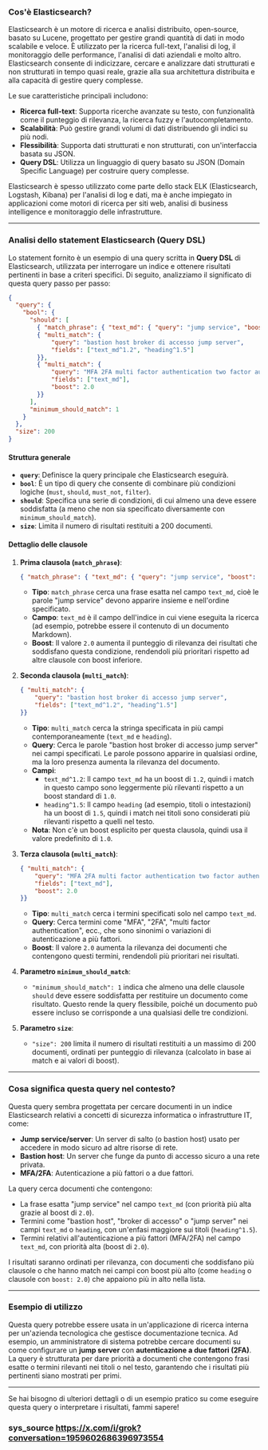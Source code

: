 ### Cos'è Elasticsearch?

Elasticsearch è un motore di ricerca e analisi distribuito, open-source, basato su Lucene, progettato per gestire grandi quantità di dati in modo scalabile e veloce. È utilizzato per la ricerca full-text, l'analisi di log, il monitoraggio delle performance, l'analisi di dati aziendali e molto altro. Elasticsearch consente di indicizzare, cercare e analizzare dati strutturati e non strutturati in tempo quasi reale, grazie alla sua architettura distribuita e alla capacità di gestire query complesse.

Le sue caratteristiche principali includono:
- **Ricerca full-text**: Supporta ricerche avanzate su testo, con funzionalità come il punteggio di rilevanza, la ricerca fuzzy e l'autocompletamento.
- **Scalabilità**: Può gestire grandi volumi di dati distribuendo gli indici su più nodi.
- **Flessibilità**: Supporta dati strutturati e non strutturati, con un'interfaccia basata su JSON.
- **Query DSL**: Utilizza un linguaggio di query basato su JSON (Domain Specific Language) per costruire query complesse.

Elasticsearch è spesso utilizzato come parte dello stack ELK (Elasticsearch, Logstash, Kibana) per l'analisi di log e dati, ma è anche impiegato in applicazioni come motori di ricerca per siti web, analisi di business intelligence e monitoraggio delle infrastrutture.

---

### Analisi dello statement Elasticsearch (Query DSL)

Lo statement fornito è un esempio di una query scritta in **Query DSL** di Elasticsearch, utilizzata per interrogare un indice e ottenere risultati pertinenti in base a criteri specifici. Di seguito, analizziamo il significato di questa query passo per passo:

```json
{
  "query": {
    "bool": {
      "should": [
        { "match_phrase": { "text_md": { "query": "jump service", "boost": 2.0 } } },
        { "multi_match": {
            "query": "bastion host broker di accesso jump server",
            "fields": ["text_md^1.2", "heading^1.5"]
        }},
        { "multi_match": { 
            "query": "MFA 2FA multi factor authentication two factor authentication",
            "fields": ["text_md"], 
            "boost": 2.0 
        }}
      ],
      "minimum_should_match": 1
    }
  },
  "size": 200
}
```

#### Struttura generale
- **`query`**: Definisce la query principale che Elasticsearch eseguirà.
- **`bool`**: È un tipo di query che consente di combinare più condizioni logiche (`must`, `should`, `must_not`, `filter`).
- **`should`**: Specifica una serie di condizioni, di cui almeno una deve essere soddisfatta (a meno che non sia specificato diversamente con `minimum_should_match`).
- **`size`**: Limita il numero di risultati restituiti a 200 documenti.

#### Dettaglio delle clausole
1. **Prima clausola (`match_phrase`)**:
   ```json
   { "match_phrase": { "text_md": { "query": "jump service", "boost": 2.0 } } }
   ```
   - **Tipo**: `match_phrase` cerca una frase esatta nel campo `text_md`, cioè le parole "jump service" devono apparire insieme e nell'ordine specificato.
   - **Campo**: `text_md` è il campo dell'indice in cui viene eseguita la ricerca (ad esempio, potrebbe essere il contenuto di un documento Markdown).
   - **Boost**: Il valore `2.0` aumenta il punteggio di rilevanza dei risultati che soddisfano questa condizione, rendendoli più prioritari rispetto ad altre clausole con boost inferiore.

2. **Seconda clausola (`multi_match`)**:
   ```json
   { "multi_match": {
       "query": "bastion host broker di accesso jump server",
       "fields": ["text_md^1.2", "heading^1.5"]
   }}
   ```
   - **Tipo**: `multi_match` cerca la stringa specificata in più campi contemporaneamente (`text_md` e `heading`).
   - **Query**: Cerca le parole "bastion host broker di accesso jump server" nei campi specificati. Le parole possono apparire in qualsiasi ordine, ma la loro presenza aumenta la rilevanza del documento.
   - **Campi**:
     - `text_md^1.2`: Il campo `text_md` ha un boost di `1.2`, quindi i match in questo campo sono leggermente più rilevanti rispetto a un boost standard di `1.0`.
     - `heading^1.5`: Il campo `heading` (ad esempio, titoli o intestazioni) ha un boost di `1.5`, quindi i match nei titoli sono considerati più rilevanti rispetto a quelli nel testo.
   - **Nota**: Non c'è un boost esplicito per questa clausola, quindi usa il valore predefinito di `1.0`.

3. **Terza clausola (`multi_match`)**:
   ```json
   { "multi_match": { 
       "query": "MFA 2FA multi factor authentication two factor authentication",
       "fields": ["text_md"], 
       "boost": 2.0 
   }}
   ```
   - **Tipo**: `multi_match` cerca i termini specificati solo nel campo `text_md`.
   - **Query**: Cerca termini come "MFA", "2FA", "multi factor authentication", ecc., che sono sinonimi o variazioni di autenticazione a più fattori.
   - **Boost**: Il valore `2.0` aumenta la rilevanza dei documenti che contengono questi termini, rendendoli più prioritari nei risultati.

4. **Parametro `minimum_should_match`**:
   - `"minimum_should_match": 1` indica che almeno una delle clausole `should` deve essere soddisfatta per restituire un documento come risultato. Questo rende la query flessibile, poiché un documento può essere incluso se corrisponde a una qualsiasi delle tre condizioni.

5. **Parametro `size`**:
   - `"size": 200` limita il numero di risultati restituiti a un massimo di 200 documenti, ordinati per punteggio di rilevanza (calcolato in base ai match e ai valori di boost).

---

### Cosa significa questa query nel contesto?
Questa query sembra progettata per cercare documenti in un indice Elasticsearch relativi a concetti di sicurezza informatica o infrastrutture IT, come:
- **Jump service/server**: Un server di salto (o bastion host) usato per accedere in modo sicuro ad altre risorse di rete.
- **Bastion host**: Un server che funge da punto di accesso sicuro a una rete privata.
- **MFA/2FA**: Autenticazione a più fattori o a due fattori.

La query cerca documenti che contengono:
- La frase esatta "jump service" nel campo `text_md` (con priorità più alta grazie al boost di `2.0`).
- Termini come "bastion host", "broker di accesso" o "jump server" nei campi `text_md` o `heading`, con un'enfasi maggiore sui titoli (`heading^1.5`).
- Termini relativi all'autenticazione a più fattori (MFA/2FA) nel campo `text_md`, con priorità alta (boost di `2.0`).

I risultati saranno ordinati per rilevanza, con documenti che soddisfano più clausole o che hanno match nei campi con boost più alto (come `heading` o clausole con `boost: 2.0`) che appaiono più in alto nella lista.

---

### Esempio di utilizzo
Questa query potrebbe essere usata in un'applicazione di ricerca interna per un'azienda tecnologica che gestisce documentazione tecnica. Ad esempio, un amministratore di sistema potrebbe cercare documenti su come configurare un **jump server** con **autenticazione a due fattori (2FA)**. La query è strutturata per dare priorità a documenti che contengono frasi esatte o termini rilevanti nei titoli o nel testo, garantendo che i risultati più pertinenti siano mostrati per primi.

---

Se hai bisogno di ulteriori dettagli o di un esempio pratico su come eseguire questa query o interpretare i risultati, fammi sapere!

### sys_source https://x.com/i/grok?conversation=1959602686396973554